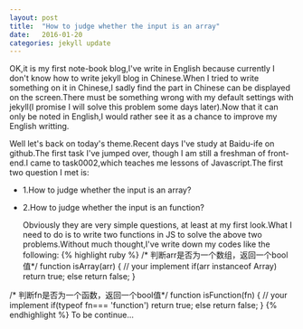 ```yaml
---
layout: post
title:  "How to judge whether the input is an array"
date:   2016-01-20 
categories: jekyll update
---
```

OK,it is my first note-book blog,I've write in English because currently I don't know how to write jekyll blog in Chinese.When I tried to write something on it in Chinese,I sadly find the part in Chinese can be displayed on the screen.There must be something wrong with my default settings with jekyll(I promise I will solve this problem some days later).Now that it can only be noted in English,I would rather see it as a chance to improve my English writting.

 Well let's back on today's theme.Recent days I've study at Baidu-ife on github.The first task I've jumped over, though I am still a freshman of front-end.I came to task0002,which teaches me lessons of Javascript.The first two question I met is:

 * 1.How to judge whether the input is an array?
 * 2.How to judge whether the input is an function?

   Obviously they are very simple questions, at least at my first look.What I need to do is to write two functions in JS to solve the above two problems.Without much thought,I've write down my codes like the following:
{% highlight ruby %}
 /* 判断arr是否为一个数组，返回一个bool值*/
   function isArray(arr)
   {
   // your implement
   if(arr instanceof Array)
   return true;
   else
   return false;
   }

 /* 判断fn是否为一个函数，返回一个bool值*/
   function isFunction(fn)
   {
   // your implement
   if(typeof fn=== 'function')
   return true;
   else
   return false;
   }
{% endhighlight %}
To be continue...
